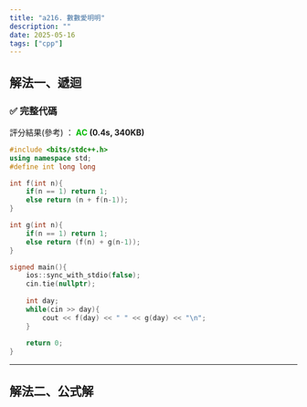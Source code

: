 ```yaml
---
title: "a216. 數數愛明明"
description: ""
date: 2025-05-16
tags: ["cpp"]
---
```


## 解法一、遞迴

### ✅ 完整代碼

評分結果(參考) ： **<font color="#00bb00">AC</font> (0.4s, 340KB)**

```cpp
#include <bits/stdc++.h>
using namespace std;
#define int long long

int f(int n){
    if(n == 1) return 1;
    else return (n + f(n-1));
}

int g(int n){
    if(n == 1) return 1;
    else return (f(n) + g(n-1));
}

signed main(){
    ios::sync_with_stdio(false);
    cin.tie(nullptr);
    
    int day;
    while(cin >> day){
        cout << f(day) << " " << g(day) << "\n";
    }
    
    return 0;
}
```

***

## 解法二、公式解
